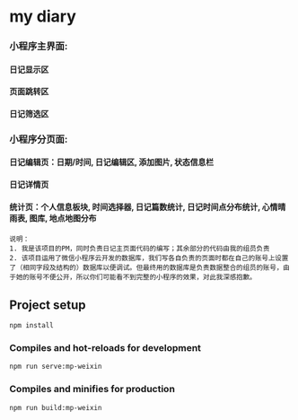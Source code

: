 # my diary

### 小程序主界面:
#### 日记显示区
#### 页面跳转区	
#### 日记筛选区	

### 小程序分页面:
#### 日记编辑页：日期/时间, 日记编辑区, 添加图片, 状态信息栏
#### 日记详情页
#### 统计页：个人信息板块, 时间选择器, 日记篇数统计, 日记时间点分布统计, 心情晴雨表, 图库, 地点地图分布

```
说明：
1. 我是该项目的PM，同时负责日记主页面代码的编写；其余部分的代码由我的组员负责
2. 该项目运用了微信小程序云开发的数据库，我们写各自负责的页面时都在自己的账号上设置了（相同字段及结构的）数据库以便调试。但最终用的数据库是负责数据整合的组员的账号，由于她的账号不便公开，所以你们可能看不到完整的小程序的效果，对此我深感抱歉。
```


## Project setup
```
npm install
```

### Compiles and hot-reloads for development
```
npm run serve:mp-weixin
```
 
### Compiles and minifies for production
```
npm run build:mp-weixin
```

